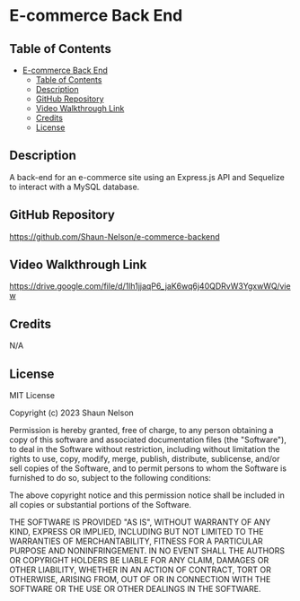 # E-commerce Back End

## Table of Contents

- [E-commerce Back End](#e-commerce-back-end)
  - [Table of Contents](#table-of-contents)
  - [Description](#description)
  - [GitHub Repository](#github-repository)
  - [Video Walkthrough Link](#video-walkthrough-link)
  - [Credits](#credits)
  - [License](#license)

## Description

A back-end for an e-commerce site using an Express.js API and Sequelize to interact with a MySQL database.

## GitHub Repository

https://github.com/Shaun-Nelson/e-commerce-backend

## Video Walkthrough Link

https://drive.google.com/file/d/1lh1jjaqP6_jaK6wq6j40QDRvW3YgxwWQ/view

## Credits

N/A

## License

MIT License

Copyright (c) 2023 Shaun Nelson

Permission is hereby granted, free of charge, to any person obtaining a copy
of this software and associated documentation files (the "Software"), to deal
in the Software without restriction, including without limitation the rights
to use, copy, modify, merge, publish, distribute, sublicense, and/or sell
copies of the Software, and to permit persons to whom the Software is
furnished to do so, subject to the following conditions:

The above copyright notice and this permission notice shall be included in all
copies or substantial portions of the Software.

THE SOFTWARE IS PROVIDED "AS IS", WITHOUT WARRANTY OF ANY KIND, EXPRESS OR
IMPLIED, INCLUDING BUT NOT LIMITED TO THE WARRANTIES OF MERCHANTABILITY,
FITNESS FOR A PARTICULAR PURPOSE AND NONINFRINGEMENT. IN NO EVENT SHALL THE
AUTHORS OR COPYRIGHT HOLDERS BE LIABLE FOR ANY CLAIM, DAMAGES OR OTHER
LIABILITY, WHETHER IN AN ACTION OF CONTRACT, TORT OR OTHERWISE, ARISING FROM,
OUT OF OR IN CONNECTION WITH THE SOFTWARE OR THE USE OR OTHER DEALINGS IN THE
SOFTWARE.
